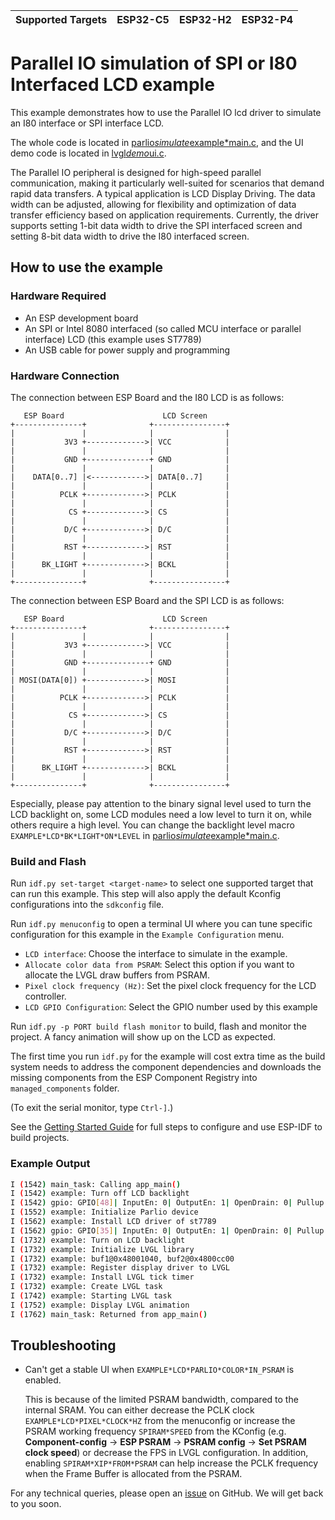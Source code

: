 | Supported Targets | ESP32-C5 | ESP32-H2 | ESP32-P4 |
| ----------------- | -------- | -------- | -------- |

# Parallel IO simulation of SPI or I80 Interfaced LCD example

This example demonstrates how to use the Parallel IO lcd driver to simulate an I80 interface or SPI interface LCD.

The whole code is located in [parlio*simulate*example*main.c](main/parlio*simulate*example*main.c), and the UI demo code is located in [lvgl*demo*ui.c](main/lvgl*demo*ui.c).

The Parallel IO peripheral is designed for high-speed parallel communication, making it particularly well-suited for scenarios that demand rapid data transfers. A typical application is LCD Display Driving. The data width can be adjusted, allowing for flexibility and optimization of data transfer efficiency based on application requirements. Currently, the driver supports setting 1-bit data width to drive the SPI interfaced screen and setting 8-bit data width to drive the I80 interfaced screen.

## How to use the example

### Hardware Required

* An ESP development board
* An SPI or Intel 8080 interfaced (so called MCU interface or parallel interface) LCD (this example uses ST7789)
* An USB cable for power supply and programming

### Hardware Connection

The connection between ESP Board and the I80 LCD is as follows:

```text
   ESP Board                      LCD Screen
+---------------+              +----------------+
|               |              |                |
|           3V3 +------------->| VCC            |
|               |              |                |
|           GND +--------------+ GND            |
|               |              |                |
|    DATA[0..7] |<------------>| DATA[0..7]     |
|               |              |                |
|          PCLK +------------->| PCLK           |
|               |              |                |
|            CS +------------->| CS             |
|               |              |                |
|           D/C +------------->| D/C            |
|               |              |                |
|           RST +------------->| RST            |
|               |              |                |
|      BK_LIGHT +------------->| BCKL           |
|               |              |                |
+---------------+              +----------------+
```

The connection between ESP Board and the SPI LCD is as follows:

```text
   ESP Board                      LCD Screen
+---------------+              +----------------+
|               |              |                |
|           3V3 +------------->| VCC            |
|               |              |                |
|           GND +--------------+ GND            |
|               |              |                |
| MOSI(DATA[0]) +------------->| MOSI           |
|               |              |                |
|          PCLK +------------->| PCLK           |
|               |              |                |
|            CS +------------->| CS             |
|               |              |                |
|           D/C +------------->| D/C            |
|               |              |                |
|           RST +------------->| RST            |
|               |              |                |
|      BK_LIGHT +------------->| BCKL           |
|               |              |                |
+---------------+              +----------------+
```

Especially, please pay attention to the binary signal level used to turn the LCD backlight on, some LCD modules need a low level to turn it on, while others require a high level. You can change the backlight level macro `EXAMPLE*LCD*BK*LIGHT*ON*LEVEL` in [parlio*simulate*example*main.c](main/parlio*simulate*example_main.c).

### Build and Flash

Run `idf.py set-target <target-name>` to select one supported target that can run this example. This step will also apply the default Kconfig configurations into the `sdkconfig` file.

Run `idf.py menuconfig` to open a terminal UI where you can tune specific configuration for this example in the `Example Configuration` menu.

* `LCD interface`: Choose the interface to simulate in the example.
* `Allocate color data from PSRAM`: Select this option if you want to allocate the LVGL draw buffers from PSRAM.
* `Pixel clock frequency (Hz)`: Set the pixel clock frequency for the LCD controller.
* `LCD GPIO Configuration`: Select the GPIO number used by this example

Run `idf.py -p PORT build flash monitor` to build, flash and monitor the project. A fancy animation will show up on the LCD as expected.

The first time you run `idf.py` for the example will cost extra time as the build system needs to address the component dependencies and downloads the missing components from the ESP Component Registry into `managed_components` folder.

(To exit the serial monitor, type ``Ctrl-]``.)

See the [Getting Started Guide](https://docs.espressif.com/projects/esp-idf/en/latest/get-started/index.html) for full steps to configure and use ESP-IDF to build projects.

### Example Output

```bash
I (1542) main_task: Calling app_main()
I (1542) example: Turn off LCD backlight
I (1542) gpio: GPIO[48]| InputEn: 0| OutputEn: 1| OpenDrain: 0| Pullup: 0| Pulldown: 0| Intr:0 
I (1552) example: Initialize Parlio device
I (1562) example: Install LCD driver of st7789
I (1562) gpio: GPIO[35]| InputEn: 0| OutputEn: 1| OpenDrain: 0| Pullup: 0| Pulldown: 0| Intr:0 
I (1732) example: Turn on LCD backlight
I (1732) example: Initialize LVGL library
I (1732) example: buf1@0x48001040, buf2@0x4800cc00
I (1732) example: Register display driver to LVGL
I (1732) example: Install LVGL tick timer
I (1732) example: Create LVGL task
I (1742) example: Starting LVGL task
I (1752) example: Display LVGL animation
I (1762) main_task: Returned from app_main()
```

## Troubleshooting

* Can't get a stable UI when `EXAMPLE*LCD*PARLIO*COLOR*IN_PSRAM` is enabled.

   This is because of the limited PSRAM bandwidth, compared to the internal SRAM. You can either decrease the PCLK clock `EXAMPLE*LCD*PIXEL*CLOCK*HZ` from the menuconfig or increase the PSRAM working frequency `SPIRAM*SPEED` from the KConfig (e.g. **Component-config** -> **ESP PSRAM** -> **PSRAM config** -> **Set PSRAM clock speed**) or decrease the FPS in LVGL configuration. In addition, enabling `SPIRAM*XIP*FROM*PSRAM` can help increase the PCLK frequency when the Frame Buffer is allocated from the PSRAM.

For any technical queries, please open an [issue](https://github.com/espressif/esp-idf/issues) on GitHub. We will get back to you soon.
